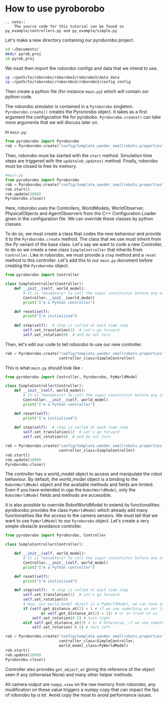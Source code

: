 # How to use pyroborobo

```eval_rst
.. note::
    The source code for this tutorial can be found in py_example/controllers.py and py_example/simple.py
```

Let's make a new directory containing our pyroborobo project.

```bash
cd ~/Documents/
mkdir pyrob_proj
cd pyrob_proj
```

We must then import the roborobo configs and data that we intend to use.

```bash
cp ~/path/to/roborobo/roborobo3/roborobo3/data data
cp ~/path/to/roborobo//roborobo3/roborobo3/config config
```

Then create a python file (for instance `main.py`) which will contain our python code.

The roborobo simulator is contained in a `Pyroborobo` singleton. `Pyroborobo.create()` creates
the Pyrororobo object. It takes as a first argument the configuration file for pyrobobo. 
`Pyroborobo.create()` can take more arguments that we will discuss later on. 

In `main.py`:
```python
from pyroborobo import Pyroborobo
rob = Pyroborobo.create("config/template_wander_smallrobots.properties")
```

Then, roborobo must be started with the `start` method. Simulation time steps are triggered with
the `update(nb_updates)` method. Finally, roborobo must be closed to free its memory.

```python
#main.py
from pyroborobo import Pyroborobo
rob = Pyroborobo.create("config/template_wander_smallrobots.properties")
rob.start()
rob.update(1000)
Pyroborobo.close()

```

Here, roborobo uses the Controllers, WorldModels, WorldObserver, PhysicalObjects and AgentObservers from the C++ Configuration Loader given in the configuration file. We can override these classes by python classes.

To do so, we must create a class that codes the new behaviour and provide it to the `Pyroborobo.create` method. The class that we use must inherit from the *Py* variant of the base class. Let's say we want to code a new Controller, to do so we create a new class `SimpleController` that inherits from `Controller`. Like in roborobo, we must provide a `step` method and a `reset` method to this controller. Let's add this to our `main.py` document before creating the `Pyroborobo` object.

```python
from pyroborobo import Controller

class SimpleController(Controller):
    def __init__(self, world_model):
        # It is *mandatory* to call the super constructor before any other operation to link the python object to its C++ counterpart
        Controller.__init__(world_model) 
        print("I'm a Python controller")

    def reset(self):
        print("I'm initialised")
    
    def step(self):  # step is called at each time step
        self.set_translation(1)  # Let's go forward
        self.set_rotation(0)  # and do not turn
```

Then, let's edit our code to tell roborobo to use our new controller.

```python
rob = Pyroborobo.create("config/template_wander_smallrobots.properties",
                        controller_class=SimpleController)
```

This is what `main.py` should look like : 
```python
from pyroborobo import Controller, Pyroborobo, PyWorldModel

class SimpleController(Controller):
    def __init__(self, world_model):
        # It is *mandatory* to call the super constructor before any other operation to link the python object to its C++ counterpart
        Controller.__init__(self, world_model) 
        print("I'm a Python controller")

    def reset(self):
        print("I'm initialised")
    
    def step(self):  # step is called at each time step
        self.set_translation(1)  # Let's go forward
        self.set_rotation(0)  # and do not turn

rob = Pyroborobo.create("config/template_wander_smallrobots.properties",
                        controller_class=SimpleController)
rob.start()
rob.update(1000)
Pyroborobo.close()
```

The controller has a world_model object to access and manipulate the robot behaviour. By default, the world_model object is a binding to the `RobotWorldModel` object and the available methods and fields are limited. Even if you have extended in cpp the `RobotWorldModel`, only the `RobotWorldModel` fields and methods are accessible.

It is also possible to override RobotWorldModel to extend its functionalities. pyroborobo provides the class `PyWorldModel` which already add many functionalities like the access to the camera sensors. We must tell that we want to use `PyWorldModel` to our `Pyroborobo` object.
Let's create a very simple obstacle avoidance controller.

```python
from pyroborobo import Pyroborobo, Controller

class SimpleController(Controller):

    def __init__(self, world_model):
        # It is *mandatory* to call the super constructor before any other operation to link the python object to its C++ counterpart
        Controller.__init__(self, world_model)
        print("I'm a Python controller")

    def reset(self):
        print("I'm initialised")

    def step(self):  # step is called at each time step
        self.set_translation(1)  # Let's go forward
        self.set_rotation(0)
        # Now, our world_model object is a PyWorldModel, we can have access to camera_* properties
        if (self.get_distance_at(1) < 1 # if we see something on our left
                or self.get_distance_at(2) < 1): # or in front of us
            self.set_rotation(0.5) # turn right
        elif self.get_distance_at(3) < 1: # Otherwise, if we see something on our right
            self.set_rotation(-0.5) # turn left

rob = Pyroborobo.create("config/template_wander_smallrobots.properties",
                        controller_class=SimpleController,
                        world_model_class=PyWorldModel)
rob.start()
rob.update(1000)
Pyroborobo.close()
```

Controller also provides `get_object_at` giving the reference of the object seen if any  (otherwise None) and many other
helper methods.

All camera output are `numpy.view` on the raw memory from roborobo, any modification on these value triggers a numpy
copy that can impact the fps of roborobo by *a lot*. Avoid copy the most to avoid performance issues.

